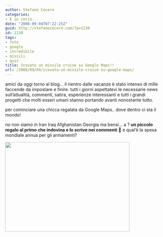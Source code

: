 ```yaml
---
author: Stefano Cecere
categories:
- E io cecio..
date: "2008-09-04T07:22:25Z"
guid: http://stefanocecere.com/?p=1130
id: 1130
tags:
- foto
- google
- incredibile
- missili
- quiz
title: Scovato un missile cruise su Google Maps!!
url: /2008/09/04/scovato-un-missile-cruise-su-google-maps/
---
```


amici da oggi torno al blog&#8230; il rientro dalle vacanze è stato intenso di mille faccende da impostare e finire. tutti i giorni aspettatevi le necessarie news sull&#8217;attualità, commenti, satira, esperienze interessanti e tutti i grandi progetti che molti esseri umani stanno portando avanti nonostante tutto.

per cominciare una chicca regalata da Google Maps.. dove dentro ci sta il mondo!

no non siamo in Iran Iraq Afghanistan Georgia ma bensì&#8230; a ? **un piccolo regalo al primo che indovina e lo scrive nei commenti** 🙂 e qual&#8217;è la spesa mondiale annua per gli armamenti?

[<img class="aligncenter size-full wp-image-1131" title="missile_cruise_su_google_maps" src="http://stefanocecere.com/wp-content/uploads/sites/3/2008/09/missile_cruise_su_google_maps.jpg" alt="" width="400" height="288" srcset="http://stefanocecere.com/wp-content/uploads/sites/3/2008/09/missile_cruise_su_google_maps.jpg 400w, http://stefanocecere.com/wp-content/uploads/sites/3/2008/09/missile_cruise_su_google_maps-300x216.jpg 300w" sizes="(max-width: 400px) 100vw, 400px" />](http://www.google.com/maps?t=k&om=1&ie=UTF8&ll=38.226533,-112.298931&spn=0.002739,0.005955&z=18)